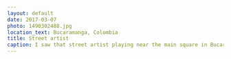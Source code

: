 ```yaml
---
layout: default
date: 2017-03-07
photo: 1490302488.jpg
location_text: Bucaramanga, Colombia
title: Street artist
caption: I saw that street artist playing near the main square in Bucaramanga, Colombia. The music was good and his voice was great! I couldn't understand the lyrics but the flow was good :)
---
```

